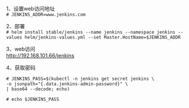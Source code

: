 1、设置web访问地址  
``` # JENKINS_ADDR=www.jenkins.com ```  

2、部署  
``` # helm install stable/jenkins --name jenkins --namespace jenkins --values helm/jenkins-values.yml --set Master.HostName=$JENKINS_ADDR ``` 

3、web访问  
http://192.168.101.66/jenkins  

4、获取密码  
```
# JENKINS_PASS=$(kubectl -n jenkins get secret jenkins \
-o jsonpath="{.data.jenkins-admin-password}" \
| base64 --decode; echo)

# echo $JENKINS_PASS
```
